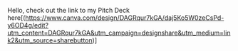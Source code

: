 Hello, check out the link to my Pitch Deck here[(https://www.canva.com/design/DAGRqur7kGA/daj5Ko5W0zeCsPd-y6OD4g/edit?utm_content=DAGRqur7kGA&utm_campaign=designshare&utm_medium=link2&utm_source=sharebutton)]
